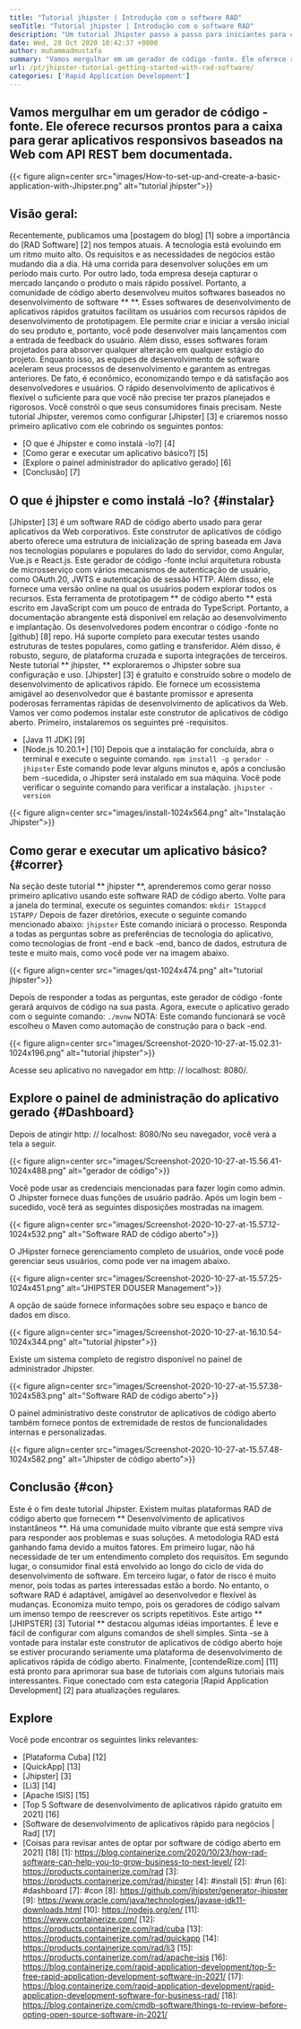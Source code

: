 ```yaml
---
title: "Tutorial jhipster | Introdução com o software RAD" 
seoTitle: "Tutorial jhipster | Introdução com o software RAD" 
description: "Um tutorial Jhipster passo a passo para iniciantes para começar. Siga este artigo para configurar o primeiro aplicativo com o Software Jhipster Rad de código aberto." 
date: Wed, 28 Oct 2020 10:42:37 +0000
author: muhammadmustafa
summary: "Vamos mergulhar em um gerador de código -fonte. Ele oferece recursos prontos para a caixa para gerar aplicativos responsivos baseados na Web com API REST bem documentada." 
url: /pt/jhipster-tutorial-getting-started-with-rad-software/
categories: ['Rapid Application Development']
---
```


## Vamos mergulhar em um gerador de código -fonte. Ele oferece recursos prontos para a caixa para gerar aplicativos responsivos baseados na Web com API REST bem documentada.

{{< figure align=center src="images/How-to-set-up-and-create-a-basic-application-with-Jhipster.png" alt="tutorial jhipster">}}


## Visão geral:
Recentemente, publicamos uma [postagem do blog] [1] sobre a importância do [RAD Software] [2] nos tempos atuais. A tecnologia está evoluindo em um ritmo muito alto. Os requisitos e as necessidades de negócios estão mudando dia a dia. Há uma corrida para desenvolver soluções em um período mais curto. Por outro lado, toda empresa deseja capturar o mercado lançando o produto o mais rápido possível. Portanto, a comunidade de código aberto desenvolveu muitos softwares baseados no desenvolvimento de software ** **. Esses softwares de desenvolvimento de aplicativos rápidos gratuitos facilitam os usuários com recursos rápidos de desenvolvimento de prototipagem. Ele permite criar e iniciar a versão inicial do seu produto e, portanto, você pode desenvolver mais lançamentos com a entrada de feedback do usuário. Além disso, esses softwares foram projetados para absorver qualquer alteração em qualquer estágio do projeto.
Enquanto isso, as equipes de desenvolvimento de software aceleram seus processos de desenvolvimento e garantem as entregas anteriores. De fato, é econômico, economizando tempo e dá satisfação aos desenvolvedores e usuários. O rápido desenvolvimento de aplicativos é flexível o suficiente para que você não precise ter prazos planejados e rigorosos. Você constrói o que seus consumidores finais precisam. Neste tutorial Jhipster, veremos como configurar [Jhipster] [3] e criaremos nosso primeiro aplicativo com ele cobrindo os seguintes pontos:
  * [O que é Jhipster e como instalá -lo?] [4]
  * [Como gerar e executar um aplicativo básico?] [5]
  * [Explore o painel administrador do aplicativo gerado] [6]
  * [Conclusão] [7]

## O que é jhipster e como instalá -lo? {#instalar}
[Jhipster] [3] é um software RAD de código aberto usado para gerar aplicativos da Web corporativos. Este construtor de aplicativos de código aberto oferece uma estrutura de inicialização de spring baseada em Java nos tecnologias populares e populares do lado do servidor, como Angular, Vue.js e React.js. Este gerador de código -fonte inclui arquitetura robusta de microsserviço com vários mecanismos de autenticação de usuário, como OAuth.20, JWTS e autenticação de sessão HTTP. Além disso, ele fornece uma versão online na qual os usuários podem explorar todos os recursos. Esta ferramenta de prototipagem ** de código aberto ** está escrito em JavaScript com um pouco de entrada do TypeScript. Portanto, a documentação abrangente está disponível em relação ao desenvolvimento e implantação. Os desenvolvedores podem encontrar o código -fonte no [github] [8] repo. Há suporte completo para executar testes usando estruturas de testes populares, como gatling e transferidor. Além disso, é robusto, seguro, de plataforma cruzada e suporta integrações de terceiros.
Neste tutorial ** jhipster, ** exploraremos o Jhipster sobre sua configuração e uso. [Jhipster] [3] é gratuito e construído sobre o modelo de desenvolvimento de aplicativos rápido. Ele fornece um ecossistema amigável ao desenvolvedor que é bastante promissor e apresenta poderosas ferramentas rápidas de desenvolvimento de aplicativos da Web.
Vamos ver como podemos instalar este construtor de aplicativos de código aberto. Primeiro, instalaremos os seguintes pré -requisitos.
  * [Java 11 JDK] [9]
  * [Node.js 10.20.1+] [10]
Depois que a instalação for concluída, abra o terminal e execute o seguinte comando.
`npm install -g gerador -jhipster`
Este comando pode levar alguns minutos e, após a conclusão bem -sucedida, o Jhipster será instalado em sua máquina.
Você pode verificar o seguinte comando para verificar a instalação.
`jhipster -version`

{{< figure align=center src="images/install-1024x564.png" alt="Instalação Jhipster">}}


## Como gerar e executar um aplicativo básico? {#correr}
Na seção deste tutorial ** jhipster **, aprenderemos como gerar nosso primeiro aplicativo usando este software RAD de código aberto.
Volte para a janela do terminal, execute os seguintes comandos:
`mkdir 1Stappcd 1STAPP/`
Depois de fazer diretórios, execute o seguinte comando mencionado abaixo:
`jhipster`
Este comando iniciará o processo. Responda a todas as perguntas sobre as preferências de tecnologia do aplicativo, como tecnologias de front -end e back -end, banco de dados, estrutura de teste e muito mais, como você pode ver na imagem abaixo.

{{< figure align=center src="images/qst-1024x474.png" alt="tutorial jhipster">}}

Depois de responder a todas as perguntas, este gerador de código -fonte gerará arquivos de código na sua pasta.
Agora, execute o aplicativo gerado com o seguinte comando:
`./mvnw`
NOTA: Este comando funcionará se você escolheu o Maven como automação de construção para o back -end.

{{< figure align=center src="images/Screenshot-2020-10-27-at-15.02.31-1024x196.png" alt="tutorial jhipster">}}

Acesse seu aplicativo no navegador em http: // localhost: 8080/.

## Explore o painel de administração do aplicativo gerado {#Dashboard}
Depois de atingir http: // localhost: 8080/No seu navegador, você verá a tela a seguir.

{{< figure align=center src="images/Screenshot-2020-10-27-at-15.56.41-1024x488.png" alt="gerador de código">}}

Você pode usar as credenciais mencionadas para fazer login como admin. O Jhipster fornece duas funções de usuário padrão. Após um login bem -sucedido, você terá as seguintes disposições mostradas na imagem.

{{< figure align=center src="images/Screenshot-2020-10-27-at-15.57.12-1024x532.png" alt="Software RAD de código aberto">}}

O JHipster fornece gerenciamento completo de usuários, onde você pode gerenciar seus usuários, como pode ver na imagem abaixo.

{{< figure align=center src="images/Screenshot-2020-10-27-at-15.57.25-1024x451.png" alt="JHIPSTER DOUSER Management">}}

A opção de saúde fornece informações sobre seu espaço e banco de dados em disco.

{{< figure align=center src="images/Screenshot-2020-10-27-at-16.10.54-1024x344.png" alt="tutorial jhipster">}}

Existe um sistema completo de registro disponível no painel de administrador Jhipster.

{{< figure align=center src="images/Screenshot-2020-10-27-at-15.57.38-1024x583.png" alt="Software RAD de código aberto">}}

O painel administrativo deste construtor de aplicativos de código aberto também fornece pontos de extremidade de restos de funcionalidades internas e personalizadas.

{{< figure align=center src="images/Screenshot-2020-10-27-at-15.57.48-1024x582.png" alt="Jhipster de código aberto">}}


## Conclusão {#con}
Este é o fim deste tutorial Jhipster. Existem muitas plataformas RAD de código aberto que fornecem ** Desenvolvimento de aplicativos instantâneos **. Há uma comunidade muito vibrante que está sempre viva para responder aos problemas e suas soluções. A metodologia RAD está ganhando fama devido a muitos fatores. Em primeiro lugar, não há necessidade de ter um entendimento completo dos requisitos. Em segundo lugar, o consumidor final está envolvido ao longo do ciclo de vida do desenvolvimento de software. Em terceiro lugar, o fator de risco é muito menor, pois todas as partes interessadas estão a bordo. No entanto, o software RAD é adaptável, amigável ao desenvolvedor e flexível às mudanças. Economiza muito tempo, pois os geradores de código salvam um imenso tempo de reescrever os scripts repetitivos. Este artigo ** [JHIPSTER] [3] Tutorial ** destacou algumas idéias importantes. É leve e fácil de configurar com alguns comandos de shell simples.
Sinta -se à vontade para instalar este construtor de aplicativos de código aberto hoje se estiver procurando seriamente uma plataforma de desenvolvimento de aplicativos rápida de código aberto. Finalmente, [contendeRize.com] [11] está pronto para aprimorar sua base de tutoriais com alguns tutoriais mais interessantes. Fique conectado com esta categoria [Rapid Application Development] [2] para atualizações regulares.

## Explore
Você pode encontrar os seguintes links relevantes:
  * [Plataforma Cuba] [12]
  * [QuickApp] [13]
  * [Jhipster] [3]
  * [Li3] [14]
  * [Apache ISIS] [15]
  * [Top 5 Software de desenvolvimento de aplicativos rápido gratuito em 2021] [16]
  * [Software de desenvolvimento de aplicativos rápido para negócios | Rad] [17]
  * [Coisas para revisar antes de optar por software de código aberto em 2021] [18]
[1]: https://blog.containerize.com/2020/10/23/how-rad-software-can-help-you-to-grow-business-to-next-level/
[2]: https://products.containerize.com/rad
[3]: https://products.containerize.com/rad/jhipster
[4]: #install
[5]: #run
[6]: #dashboard
[7]: #con
[8]: https://github.com/jhipster/generator-jhipster
[9]: https://www.oracle.com/java/technologies/javase-jdk11-downloads.html
[10]: https://nodejs.org/en/
[11]: https://www.containerize.com/
[12]: https://products.containerize.com/rad/cuba
[13]: https://products.containerize.com/rad/quickapp
[14]: https://products.containerize.com/rad/li3
[15]: https://products.containerize.com/rad/apache-isis
[16]: https://blog.containerize.com/rapid-application-development/top-5-free-rapid-application-development-software-in-2021/
[17]: https://blog.containerize.com/rapid-application-development/rapid-application-development-software-for-business-rad/
[18]: https://blog.containerize.com/cmdb-software/things-to-review-before-opting-open-source-software-in-2021/
